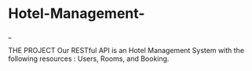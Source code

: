# Hotel-Management-
_

THE PROJECT Our RESTful API is an Hotel Management System with the following resources : Users, Rooms, and Booking.
